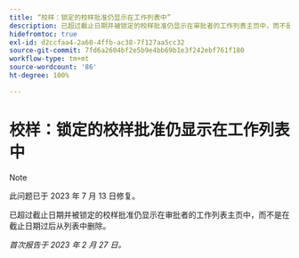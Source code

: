 ```yaml
---
title: “校样：锁定的校样批准仍显示在工作列表中”
description: 已超过截止日期并被锁定的校样批准仍显示在审批者的工作列表主页中，而不是在截止日期过后从列表中删除。
hidefromtoc: true
exl-id: d2ccfaa4-2a60-4ffb-ac38-7f127aa5cc32
source-git-commit: 7fd6a2604bf2e5b9e4bb69b1e3f242ebf761f180
workflow-type: tm+mt
source-wordcount: '86'
ht-degree: 100%

---
```


# 校样：锁定的校样批准仍显示在工作列表中

<!--This issue is on the WF and WFP TOC-->

>[!NOTE]
>
>此问题已于 2023 年 7 月 13 日修复。

已超过截止日期并被锁定的校样批准仍显示在审批者的工作列表主页中，而不是在截止日期过后从列表中删除。

_首次报告于 2023 年 2 月 27 日。_
